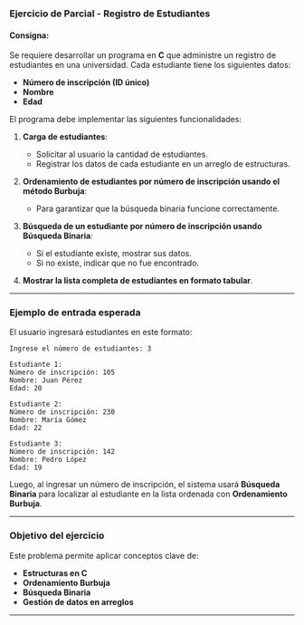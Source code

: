 ### **Ejercicio de Parcial - Registro de Estudiantes**
#### **Consigna:**
Se requiere desarrollar un programa en **C** que administre un registro de estudiantes en una universidad. Cada estudiante tiene los siguientes datos:
- **Número de inscripción (ID único)**
- **Nombre**
- **Edad**

El programa debe implementar las siguientes funcionalidades:

1. **Carga de estudiantes**:  
   - Solicitar al usuario la cantidad de estudiantes.
   - Registrar los datos de cada estudiante en un arreglo de estructuras.
   
2. **Ordenamiento de estudiantes por número de inscripción usando el método Burbuja**:  
   - Para garantizar que la búsqueda binaria funcione correctamente.

3. **Búsqueda de un estudiante por número de inscripción usando Búsqueda Binaria**:  
   - Si el estudiante existe, mostrar sus datos.
   - Si no existe, indicar que no fue encontrado.

4. **Mostrar la lista completa de estudiantes en formato tabular**.  

---

### **Ejemplo de entrada esperada**
El usuario ingresará estudiantes en este formato:

```
Ingrese el número de estudiantes: 3

Estudiante 1:
Número de inscripción: 105
Nombre: Juan Pérez
Edad: 20

Estudiante 2:
Número de inscripción: 230
Nombre: María Gómez
Edad: 22

Estudiante 3:
Número de inscripción: 142
Nombre: Pedro López
Edad: 19
```

Luego, al ingresar un número de inscripción, el sistema usará **Búsqueda Binaria** para localizar al estudiante en la lista ordenada con **Ordenamiento Burbuja**.

---

### **Objetivo del ejercicio**
Este problema permite aplicar conceptos clave de:
- **Estructuras en C**
- **Ordenamiento Burbuja**
- **Búsqueda Binaria**
- **Gestión de datos en arreglos**

---
